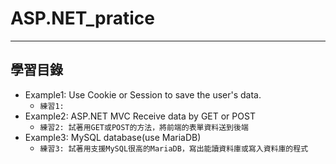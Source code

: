 # ASP.NET_pratice

***
## 學習目錄
* Example1: Use Cookie or Session to save the user's data.
  * `練習1:`
* Example2: ASP.NET MVC Receive data by GET or POST
  * `練習2: 試著用GET或POST的方法，將前端的表單資料送到後端`
* Example3: MySQL database(use MariaDB)
  * `練習3: 試著用支援MySQL很高的MariaDB，寫出能讀資料庫或寫入資料庫的程式`

